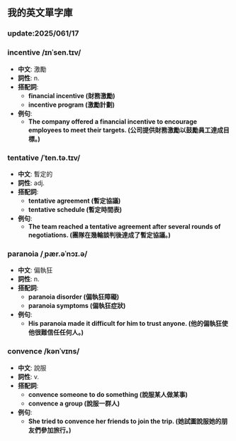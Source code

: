 ## 我的英文單字庫 
### update:2025/061/17


### incentive /ɪnˈsen.tɪv/
- **中文**: 激勵
- **詞性**: n.
- **搭配詞**: 
    - **financial incentive (財務激勵)**
    - **incentive program (激勵計劃)**
- **例句**:
    - **The company offered a financial incentive to encourage employees to meet their targets. (公司提供財務激勵以鼓勵員工達成目標。)**


### tentative /ˈten.tə.tɪv/
- **中文**: 暫定的
- **詞性**: adj.
- **搭配詞**: 
    - **tentative agreement (暫定協議)**
    - **tentative schedule (暫定時間表)**
- **例句**:
    - **The team reached a tentative agreement after several rounds of negotiations. (團隊在幾輪談判後達成了暫定協議。)**

### paranoia /ˌpær.əˈnɔɪ.ə/
- **中文**: 偏執狂
- **詞性**: n.
- **搭配詞**: 
    - **paranoia disorder (偏執狂障礙)**
    - **paranoia symptoms (偏執狂症狀)**
- **例句**:
    - **His paranoia made it difficult for him to trust anyone. (他的偏執狂使他很難信任任何人。)**

### convence /kənˈvɪns/
- **中文**: 說服    
- **詞性**: v.
- **搭配詞**: 
    - **convence someone to do something (說服某人做某事)**
    - **convence a group (說服一群人)**
- **例句**:
    - **She tried to convence her friends to join the trip. (她試圖說服她的朋友們參加旅行。)**
